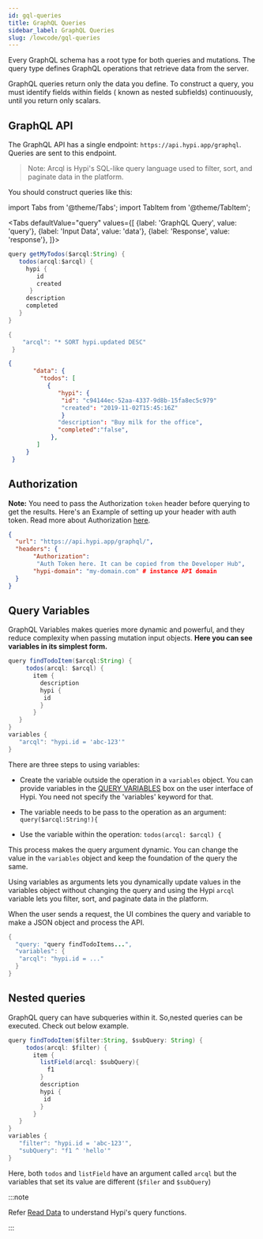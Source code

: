 ```yaml
---
id: gql-queries
title: GraphQL Queries
sidebar_label: GraphQL Queries
slug: /lowcode/gql-queries
---
```


Every GraphQL schema has a root type for both queries and mutations. The query type defines GraphQL operations that retrieve data from the server.

GraphQL queries return only the data you define. To construct a query, you must identify fields within fields ( known as nested subfields) continuously, until you return only scalars.

## GraphQL API

The GraphQL API has a single endpoint: `https://api.hypi.app/graphql`. Queries are sent to this endpoint. 

> Note:  Arcql is Hypi's SQL-like query language used to filter, sort, and paginate data in the platform.

You should construct queries like this:

import Tabs from '@theme/Tabs';
import TabItem from '@theme/TabItem';

<Tabs
  defaultValue="query"
  values={[
    {label: 'GraphQL Query', value: 'query'},
    {label: 'Input Data', value: 'data'},
    {label: 'Response', value: 'response'},
  ]}>
<TabItem value="query">

```java
query getMyTodos($arcql:String) {
   todos(arcql:$arcql) {
     hypi {
        id
        created
      }
     description
     completed
   }
}
```

</TabItem>
<TabItem value="data">

```java
{
    "arcql": "* SORT hypi.updated DESC"
 }
```
</TabItem>

<TabItem value="response">

```json
{
       "data": {
         "todos": [
           {
              "hypi": {
               "id": "c94144ec-52aa-4337-9d8b-15fa8ec5c979"
               "created": "2019-11-02T15:45:16Z"
               }
              "description": "Buy milk for the office",
              "completed":"false",
            },
        ]
     }
 }
```

</TabItem>
</Tabs>

## Authorization

**Note:**  You need to pass the Authorization `token` header before querying to get the results. Here's an Example of setting up your header with auth token. Read more about Authorization [here](authorisation.md).

```json
{
  "url": "https://api.hypi.app/graphql/",
  "headers": {
       "Authorization":
        "Auth Token here. It can be copied from the Developer Hub",
       "hypi-domain": "my-domain.com" # instance API domain
  }
}
```

## Query Variables

GraphQL Variables makes queries more dynamic and powerful, and they reduce complexity when passing mutation input objects. **Here you can see variables in its simplest form.**

```java
query findTodoItem($arcql:String) {
     todos(arcql: $arcql) {
       item {
         description
         hypi {
          id
         }
       }
   }
}
variables {
   "arcql": "hypi.id = 'abc-123'"
}
```

There are three steps to using variables:

+ Create the variable outside the operation in a `variables` object. You can provide variables in the [QUERY VARIABLES](ui-gql-playground.md) box on the user interface of Hypi. You need not specify the 'variables' keyword for that.

+ The variable needs to be pass to the operation as an argument: `query($arcql:String!){`

+ Use the variable within the operation: `todos(arcql: $arcql) {`

This process makes the query argument dynamic. You can change the value in the `variables` object and keep the foundation of the query the same.

Using variables as arguments lets you dynamically update values in the variables object without changing the query and using the Hypi `arcql` variable lets you filter, sort, and paginate data in the platform.

When the user sends a request, the UI combines the query and variable to make a JSON object and process the API.

```java
{  
  "query: "query findTodoItems...",  
  "variables": {  
   "arcql": "hypi.id = ..."  
  }  
}
```

##  Nested queries

GraphQL query can have subqueries within it. So,nested queries can be executed.  Check out below example.

```java
query findTodoItem($filter:String, $subQuery: String) {  
     todos(arcql: $filter) {  
       item {  
         listField(arcql: $subQuery){  
           f1  
         }  
         description  
         hypi {  
          id  
         }  
       }  
   }  
}  
variables {  
   "filter": "hypi.id = 'abc-123'",  
   "subQuery": "f1 ^ 'hello'"  
}
```
Here, both `todos` and `listField` have an argument called `arcql` but the variables that set its value are different (`$filer` and `$subQuery`)

:::note

Refer [Read Data](readdata.md) to understand Hypi's query functions. 

:::